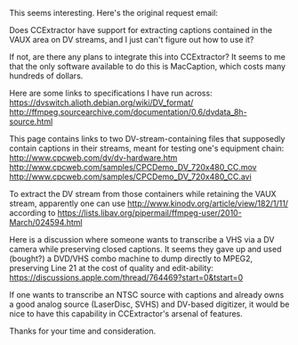 
This seems interesting. Here's the original request email:


Does CCExtractor have support for extracting captions contained in the VAUX area on DV streams, and I just can't figure out how to use it?

If not, are there any plans to integrate this into CCExtractor? It seems to me that the only software available to do this is MacCaption, which costs many hundreds of dollars.

Here are some links to specifications I have run across:
https://dvswitch.alioth.debian.org/wiki/DV_format/
http://ffmpeg.sourcearchive.com/documentation/0.6/dvdata_8h-source.html

This page contains links to two DV-stream-containing files that supposedly contain captions in their streams, meant for testing one's equipment chain:
http://www.cpcweb.com/dv/dv-hardware.htm
http://www.cpcweb.com/samples/CPCDemo_DV_720x480_CC.mov
http://www.cpcweb.com/samples/CPCDemo_DV_720x480_CC.avi

To extract the DV stream from those containers while retaining the VAUX stream, apparently one can use
http://www.kinodv.org/article/view/182/1/11/
according to
https://lists.libav.org/pipermail/ffmpeg-user/2010-March/024594.html

Here is a discussion where someone wants to transcribe a VHS via a DV camera while preserving closed captions. It seems they gave up and used (bought?) a DVD/VHS combo machine to dump directly to MPEG2, preserving Line 21 at the cost of quality and edit-ability:
https://discussions.apple.com/thread/764469?start=0&tstart=0


If one wants to transcribe an NTSC source with captions and already owns a good analog source (LaserDisc, SVHS) and DV-based digitizer, it would be nice to have this capability in CCExtractor's arsenal of features.


Thanks for your time and consideration.

